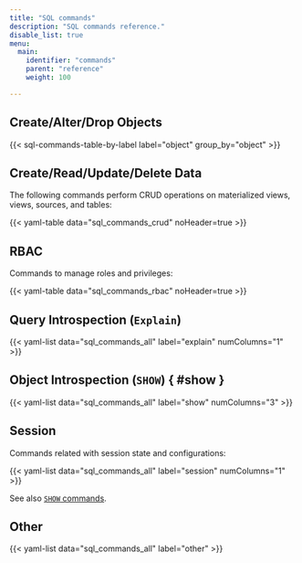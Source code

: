 ```yaml
---
title: "SQL commands"
description: "SQL commands reference."
disable_list: true
menu:
  main:
    identifier: "commands"
    parent: "reference"
    weight: 100

---
```


## Create/Alter/Drop Objects

{{< sql-commands-table-by-label label="object" group_by="object" >}}

## Create/Read/Update/Delete Data

The following commands perform CRUD operations on materialized views, views,
sources, and tables:

{{< yaml-table data="sql_commands_crud" noHeader=true >}}

## RBAC

Commands to manage roles and privileges:

{{< yaml-table data="sql_commands_rbac" noHeader=true >}}


## Query Introspection (`Explain`)

{{< yaml-list data="sql_commands_all" label="explain" numColumns="1" >}}

## Object Introspection (`SHOW`) { #show }

{{< yaml-list data="sql_commands_all" label="show" numColumns="3" >}}

## Session

Commands related with session state and configurations:

{{< yaml-list data="sql_commands_all" label="session" numColumns="1" >}}

See also [`SHOW` commands](#show).

## Other

{{< yaml-list data="sql_commands_all" label="other" >}}
